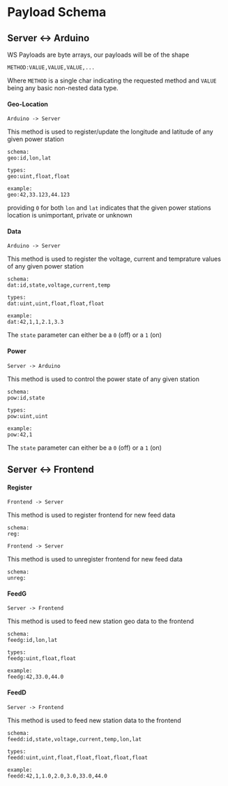 # Payload Schema

## Server <-> Arduino

WS Payloads are byte arrays, our payloads will be of the shape
```
METHOD:VALUE,VALUE,VALUE,...
```
Where `METHOD` is a single char indicating the requested method and `VALUE` being any basic non-nested data type.


#### Geo-Location
`Arduino -> Server`

This method is used to register/update the longitude and latitude of any given power station
```
schema:
geo:id,lon,lat

types:
geo:uint,float,float

example:
geo:42,33.123,44.123
```
providing `0` for both `lon` and `lat` indicates that the given power stations location is unimportant, private or unknown

#### Data
`Arduino -> Server`

This method is used to register the voltage, current and temprature values of any given power station
```
schema:
dat:id,state,voltage,current,temp

types:
dat:uint,uint,float,float,float

example:
dat:42,1,1,2.1,3.3
```
The `state` parameter can either be a `0` (off) or a `1` (on)

#### Power
`Server -> Arduino`

This method is used to control the power state of any given station
```
schema:
pow:id,state

types:
pow:uint,uint

example:
pow:42,1
```
The `state` parameter can either be a `0` (off) or a `1` (on)

## Server <-> Frontend

#### Register
`Frontend -> Server`

This method is used to register frontend for new feed data
```
schema:
reg:
```

`Frontend -> Server`

This method is used to unregister frontend for new feed data
```
schema:
unreg:
```

#### FeedG
`Server -> Frontend`

This method is used to feed new station geo data to the frontend
```
schema:
feedg:id,lon,lat

types:
feedg:uint,float,float

example:
feedg:42,33.0,44.0
```

#### FeedD
`Server -> Frontend`

This method is used to feed new station data to the frontend
```
schema:
feedd:id,state,voltage,current,temp,lon,lat

types:
feedd:uint,uint,float,float,float,float,float

example:
feedd:42,1,1.0,2.0,3.0,33.0,44.0
```

